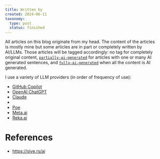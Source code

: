 ```yaml
---
title: Written by
created: 2024-06-11
taxonomy:
  type: post
  status: finished
---
```


All articles on this blog originate from my head. The content of the articles is mostly mine but some articles are in part or completely written by AI/LLMs. Those articles will be tagged accordingly: no tag for completely original content, [`partially-ai-generated`](/tag:partially-ai-generated) for articles with one or many AI generated sentences, and [`fully-ai-generated`](/tag:fully-ai-generated) when all the content is AI generated.

I use a variety of LLM providers (in order of frequency of use):
* [GitHub Copilot](https://github.com/features/copilot)
* [OpenAI ChatGPT](https://chat.openai.com/)
* [Claude](https://claude.ai/)
* []()
* [Poe](https://poe.com/)
* [Meta.ai](https://www.meta.ai/)
* [Reka.ai](https://chat.reka.ai/)

# References
* https://sive.rs/ai
